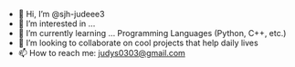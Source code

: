 - 👋 Hi, I’m @sjh-judeee3
- 👀 I’m interested in ... 
- 🌱 I’m currently learning ... Programming Languages (Python, C++, etc.)
- 💞️ I’m looking to collaborate on cool projects that help daily lives
- 📫 How to reach me: judys0303@gmail.com

<!---
sjh-judeee3/sjh-judeee3 is a ✨ special ✨ repository because its `README.md` (this file) appears on your GitHub profile.
You can click the Preview link to take a look at your changes.
--->
